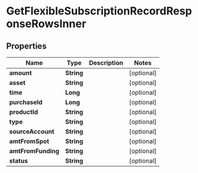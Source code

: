 

# GetFlexibleSubscriptionRecordResponseRowsInner


## Properties

| Name | Type | Description | Notes |
|------------ | ------------- | ------------- | -------------|
|**amount** | **String** |  |  [optional] |
|**asset** | **String** |  |  [optional] |
|**time** | **Long** |  |  [optional] |
|**purchaseId** | **Long** |  |  [optional] |
|**productId** | **String** |  |  [optional] |
|**type** | **String** |  |  [optional] |
|**sourceAccount** | **String** |  |  [optional] |
|**amtFromSpot** | **String** |  |  [optional] |
|**amtFromFunding** | **String** |  |  [optional] |
|**status** | **String** |  |  [optional] |




